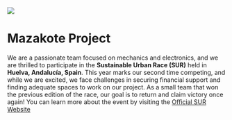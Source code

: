 <img src="https://img.shields.io/badge/SUR Race-Winners-blue">

# Mazakote Project

We are a passionate team focused on mechanics and electronics, and we are thrilled to participate in the **Sustainable Urban Race (SUR)** held in **Huelva, Andalucía, Spain**. This year marks our second time competing, and while we are excited, we face challenges in securing financial support and finding adequate spaces to work on our project. As a small team that won the previous edition of the race, our goal is to return and claim victory once again! You can learn more about the event by visiting the [Official SUR Website](https://www.uhu.es/surbanrace/)
